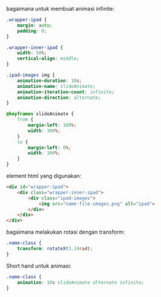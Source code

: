 bagaimana untuk membuat animasi infinite:
```css
.wrapper-ipad {
    margin: auto;
    padding: 0;
}

.wrapper-inner-ipad {
    width: 50%;
    vertical-align: middle;
}

.ipad-images img {
    animation-duration: 10s;
    animation-name: slideAnimate;
    animation-iteration-count: infinite;
    animation-direction: alternate;
}

@keyframes slideAnimate {
    from {
        margin-left: 100%;
        width: 300%;
    }
    to {
        margin-left: 0%;
        width: 100%;
    }
}
```

element html yang digunakan:
```html
<div id="wrapper-ipad">
    <div class="wrapper-inner-ipad">
        <div class="ipad-images">
            <img src="name-file-images.png" alt="ipad">
        </div>
    </div>
</div>
```

bagaimana melakukan rotasi dengan transform:
```css
.name-class { 
    transform: rotateX(3.14rad); 
}
```
Short hand untuk animasi:
```css
.name-class { 
    animation: 10s slideAnimate alternate infinite; 
}